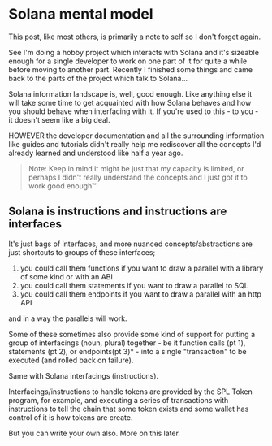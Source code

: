 # Solana mental model

This post, like most others, is primarily a note to self so I don't forget again.

See I'm doing a hobby project which interacts with Solana and it's sizeable enough for a single developer to work on one part of it for quite a while before moving to another part. Recently I finished some things and came back to the parts of the project which talk to Solana...

Solana information landscape is, well, good enough. Like anything else it will take some time to get acquainted with how Solana behaves and how you should behave when interfacing with it. If you're used to this - to you - it doesn't seem like a big deal.

HOWEVER the developer documentation and all the surrounding information like guides and tutorials didn't really help me rediscover all the concepts I'd already learned and understood like half a year ago.

> Note: Keep in mind it might be just that my capacity is limited, or perhaps I didn't really understand the concepts and I just got it to work good enough™

## Solana is instructions and instructions are interfaces

It's just bags of interfaces, and more nuanced concepts/abstractions are just shortcuts to groups of these interfaces;

1. you could call them functions if you want to draw a parallel with a library of some kind or with an ABI
2. you could call them statements if you want to draw a parallel to SQL
3. you could call them endpoints if you want to draw a parallel with an http API

and in a way the parallels will work.

Some of these sometimes also provide some kind of support for putting a group of interfacings (noun, plural) together - be it function calls (pt 1), statements (pt 2), or endpoints(pt 3)* - into a single "transaction" to be executed (and rolled back on failure).

Same with Solana interfacings (instructions).

Interfacings/instructions to handle tokens are provided by the SPL Token program, for example, and executing a series of transactions with instructions to tell the chain that some token exists and some wallet has control of it is how tokens are create.

But you can write your own also. More on this later.